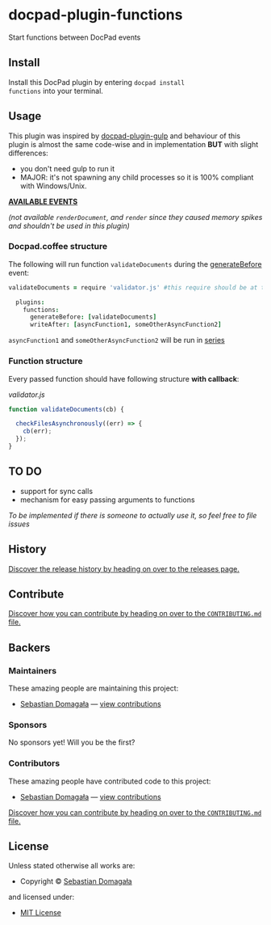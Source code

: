 <!-- TITLE/ -->

<h1>docpad-plugin-functions</h1>

<!-- /TITLE -->


<!-- BADGES/ -->



<!-- /BADGES -->


<!-- DESCRIPTION/ -->

Start functions between DocPad events

<!-- /DESCRIPTION -->


<!-- INSTALL/ -->

<h2>Install</h2>

Install this DocPad plugin by entering <code>docpad install functions</code> into your terminal.

<!-- /INSTALL -->


## Usage

This plugin was inspired by [docpad-plugin-gulp](https://www.npmjs.com/package/docpad-plugin-gulp) and behaviour of this plugin is almost the same code-wise and in implementation **BUT** with slight differences:
- you don't need gulp to run it
- MAJOR: it's not spawning any child processes so it is 100% compliant with Windows/Unix.

**[AVAILABLE EVENTS](http://docpad.org/docs/events/)**

*(not available `renderDocument`, and `render` since they caused memory spikes and shouldn't be used in this plugin)*

### Docpad.coffee structure

The following will run function `validateDocuments` during the
[generateBefore](http://docpad.org/docs/events#generatebefore) event:

```coffeescript
validateDocuments = require 'validator.js' #this require should be at the top of docpad.coffee

  plugins:
    functions:
      generateBefore: [validateDocuments]
      writeAfter: [asyncFunction1, someOtherAsyncFunction2]
```

`asyncFunction1` and `someOtherAsyncFunction2` will be run in [series](http://caolan.github.io/async/docs.html#.series)

### Function structure

Every passed function should have following structure **with callback**:

*validator.js*
```javascript
function validateDocuments(cb) {

  checkFilesAsynchronously((err) => {
    cb(err);
  });
}
```

## TO DO
- support for sync calls
- mechanism for easy passing arguments to functions

*To be implemented if there is someone to actually use it, so feel free to file issues*

<!-- HISTORY/ -->

<h2>History</h2>

<a href="https://github.com/sdomagala/docpad-plugin-functions/releases">Discover the release history by heading on over to the releases page.</a>

<!-- /HISTORY -->


<!-- CONTRIBUTE/ -->

<h2>Contribute</h2>

<a href="https://github.com/sdomagala/docpad-plugin-functions/blob/master/CONTRIBUTING.md#files">Discover how you can contribute by heading on over to the <code>CONTRIBUTING.md</code> file.</a>

<!-- /CONTRIBUTE -->


<!-- BACKERS/ -->

<h2>Backers</h2>

<h3>Maintainers</h3>

These amazing people are maintaining this project:

<ul><li><a href="https://github.com/sdomagala">Sebastian Domagała</a> — <a href="https://github.com/sdomagala/docpad-plugin-functions/commits?author=sdomagala" title="View the GitHub contributions of Sebastian Domagała on repository sdomagala/docpad-plugin-functions">view contributions</a></li></ul>

<h3>Sponsors</h3>

No sponsors yet! Will you be the first?



<h3>Contributors</h3>

These amazing people have contributed code to this project:

<ul><li><a href="https://github.com/sdomagala">Sebastian Domagała</a> — <a href="https://github.com/sdomagala/docpad-plugin-functions/commits?author=sdomagala" title="View the GitHub contributions of Sebastian Domagała on repository sdomagala/docpad-plugin-functions">view contributions</a></li></ul>

<a href="https://github.com/sdomagala/docpad-plugin-functions/blob/master/CONTRIBUTING.md#files">Discover how you can contribute by heading on over to the <code>CONTRIBUTING.md</code> file.</a>

<!-- /BACKERS -->


<!-- LICENSE/ -->

<h2>License</h2>

Unless stated otherwise all works are:

<ul><li>Copyright &copy; <a href="https://github.com/sdomagala">Sebastian Domagała</a></li></ul>

and licensed under:

<ul><li><a href="http://spdx.org/licenses/MIT.html">MIT License</a></li></ul>

<!-- /LICENSE -->
